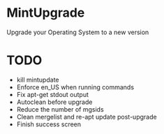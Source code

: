 # MintUpgrade

Upgrade your Operating System to a new version

# TODO

- kill mintupdate
- Enforce en_US when running commands
- Fix apt-get stdout output
- Autoclean before upgrade
- Reduce the number of mgsids
- Clean mergelist and re-apt update post-upgrade
- Finish success screen
